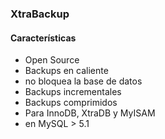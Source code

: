 ### XtraBackup

#### Características

* Open Source
* Backups en caliente
 * no bloquea la base de datos
* Backups incrementales
* Backups comprimidos
* Para InnoDB, XtraDB y MyISAM
 * en MySQL > 5.1
